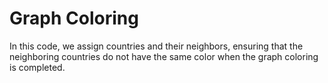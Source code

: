 # Graph Coloring

 In this code, we assign countries and their neighbors, ensuring that the neighboring countries do not have the same color when the graph coloring is completed.
